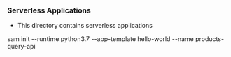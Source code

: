 ### Serverless Applications ###

* This directory contains serverless applications 

sam init --runtime python3.7 --app-template hello-world --name products-query-api